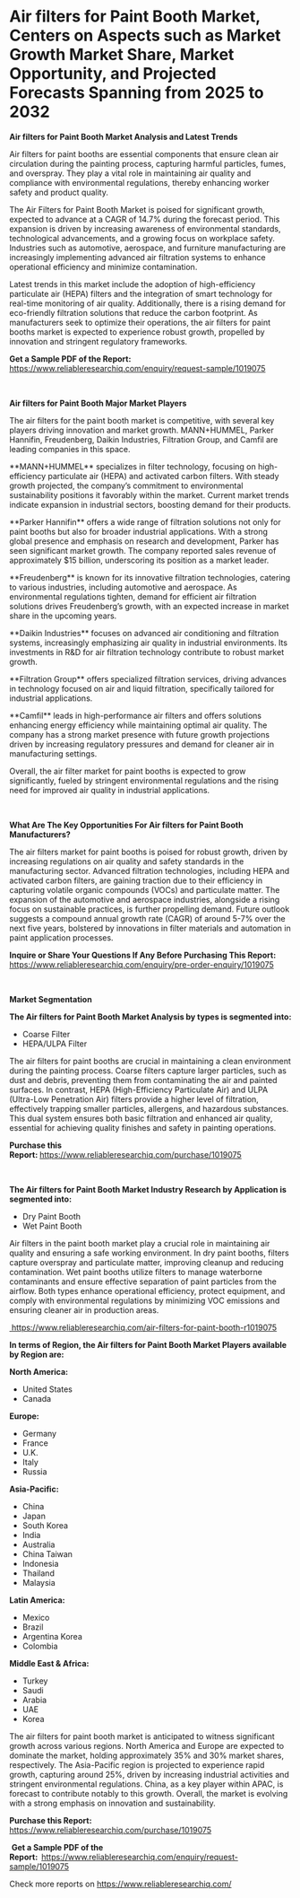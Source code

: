 <p><h1>Air filters for Paint Booth Market, Centers on Aspects such as Market Growth Market Share, Market Opportunity, and Projected Forecasts Spanning from 2025 to 2032</h1></p><p><strong>Air filters for Paint Booth Market Analysis and Latest Trends</strong></p>
<p><p>Air filters for paint booths are essential components that ensure clean air circulation during the painting process, capturing harmful particles, fumes, and overspray. They play a vital role in maintaining air quality and compliance with environmental regulations, thereby enhancing worker safety and product quality.</p><p>The Air Filters for Paint Booth Market is poised for significant growth, expected to advance at a CAGR of 14.7% during the forecast period. This expansion is driven by increasing awareness of environmental standards, technological advancements, and a growing focus on workplace safety. Industries such as automotive, aerospace, and furniture manufacturing are increasingly implementing advanced air filtration systems to enhance operational efficiency and minimize contamination.</p><p>Latest trends in this market include the adoption of high-efficiency particulate air (HEPA) filters and the integration of smart technology for real-time monitoring of air quality. Additionally, there is a rising demand for eco-friendly filtration solutions that reduce the carbon footprint. As manufacturers seek to optimize their operations, the air filters for paint booths market is expected to experience robust growth, propelled by innovation and stringent regulatory frameworks.</p></p>
<p><strong>Get a Sample PDF of the Report:&nbsp;</strong> <a href="https://www.reliableresearchiq.com/enquiry/request-sample/1019075?utm_campaign=2455&utm_medium=2&utm_source=Github&utm_content=ia&utm_term=21032025&utm_id=air-filters-for-paint-booth">https://www.reliableresearchiq.com/enquiry/request-sample/1019075</a></p>
<p>&nbsp;</p>
<p><strong>Air filters for Paint Booth Major Market Players</strong></p>
<p><p>The air filters for the paint booth market is competitive, with several key players driving innovation and market growth. MANN+HUMMEL, Parker Hannifin, Freudenberg, Daikin Industries, Filtration Group, and Camfil are leading companies in this space.</p><p>**MANN+HUMMEL** specializes in filter technology, focusing on high-efficiency particulate air (HEPA) and activated carbon filters. With steady growth projected, the company’s commitment to environmental sustainability positions it favorably within the market. Current market trends indicate expansion in industrial sectors, boosting demand for their products.</p><p>**Parker Hannifin** offers a wide range of filtration solutions not only for paint booths but also for broader industrial applications. With a strong global presence and emphasis on research and development, Parker has seen significant market growth. The company reported sales revenue of approximately $15 billion, underscoring its position as a market leader.</p><p>**Freudenberg** is known for its innovative filtration technologies, catering to various industries, including automotive and aerospace. As environmental regulations tighten, demand for efficient air filtration solutions drives Freudenberg’s growth, with an expected increase in market share in the upcoming years.</p><p>**Daikin Industries** focuses on advanced air conditioning and filtration systems, increasingly emphasizing air quality in industrial environments. Its investments in R&D for air filtration technology contribute to robust market growth.</p><p>**Filtration Group** offers specialized filtration services, driving advances in technology focused on air and liquid filtration, specifically tailored for industrial applications.</p><p>**Camfil** leads in high-performance air filters and offers solutions enhancing energy efficiency while maintaining optimal air quality. The company has a strong market presence with future growth projections driven by increasing regulatory pressures and demand for cleaner air in manufacturing settings.</p><p>Overall, the air filter market for paint booths is expected to grow significantly, fueled by stringent environmental regulations and the rising need for improved air quality in industrial applications.</p></p>
<p>&nbsp;</p>
<p><strong>What Are The Key Opportunities For Air filters for Paint Booth Manufacturers?</strong></p>
<p><p>The air filters market for paint booths is poised for robust growth, driven by increasing regulations on air quality and safety standards in the manufacturing sector. Advanced filtration technologies, including HEPA and activated carbon filters, are gaining traction due to their efficiency in capturing volatile organic compounds (VOCs) and particulate matter. The expansion of the automotive and aerospace industries, alongside a rising focus on sustainable practices, is further propelling demand. Future outlook suggests a compound annual growth rate (CAGR) of around 5-7% over the next five years, bolstered by innovations in filter materials and automation in paint application processes.</p></p>
<p><strong>Inquire or Share Your Questions If Any Before Purchasing This Report:</strong> <a href="https://www.reliableresearchiq.com/enquiry/pre-order-enquiry/1019075?utm_campaign=2455&utm_medium=2&utm_source=Github&utm_content=ia&utm_term=21032025&utm_id=air-filters-for-paint-booth">https://www.reliableresearchiq.com/enquiry/pre-order-enquiry/1019075</a></p>
<p>&nbsp;</p>
<p><strong>Market Segmentation</strong></p>
<p><strong>The Air filters for Paint Booth Market Analysis by types is segmented into:</strong></p>
<p><ul><li>Coarse Filter</li><li>HEPA/ULPA Filter</li></ul></p>
<p><p>The air filters for paint booths are crucial in maintaining a clean environment during the painting process. Coarse filters capture larger particles, such as dust and debris, preventing them from contaminating the air and painted surfaces. In contrast, HEPA (High-Efficiency Particulate Air) and ULPA (Ultra-Low Penetration Air) filters provide a higher level of filtration, effectively trapping smaller particles, allergens, and hazardous substances. This dual system ensures both basic filtration and enhanced air quality, essential for achieving quality finishes and safety in painting operations.</p></p>
<p><strong>Purchase this Report:&nbsp;</strong><a href="https://www.reliableresearchiq.com/purchase/1019075?utm_campaign=2455&utm_medium=2&utm_source=Github&utm_content=ia&utm_term=21032025&utm_id=air-filters-for-paint-booth">https://www.reliableresearchiq.com/purchase/1019075</a></p>
<p>&nbsp;</p>
<p><strong>The Air filters for Paint Booth Market Industry Research by Application is segmented into:</strong></p>
<p><ul><li>Dry Paint Booth</li><li>Wet Paint Booth</li></ul></p>
<p><p>Air filters in the paint booth market play a crucial role in maintaining air quality and ensuring a safe working environment. In dry paint booths, filters capture overspray and particulate matter, improving cleanup and reducing contamination. Wet paint booths utilize filters to manage waterborne contaminants and ensure effective separation of paint particles from the airflow. Both types enhance operational efficiency, protect equipment, and comply with environmental regulations by minimizing VOC emissions and ensuring cleaner air in production areas.</p></p>
<p><a href="https://www.reliableresearchiq.com/air-filters-for-paint-booth-r1019075?utm_campaign=2455&utm_medium=2&utm_source=Github&utm_content=ia&utm_term=21032025&utm_id=air-filters-for-paint-booth">&nbsp;https://www.reliableresearchiq.com/air-filters-for-paint-booth-r1019075</a></p>
<p><strong>In terms of Region, the Air filters for Paint Booth Market Players available by Region are:</strong></p>
<p>
    <p> <strong> North America: </strong>
        <ul>
            <li>United States</li>
            <li>Canada</li>
        </ul>
        </p> 
    <p> <strong> Europe: </strong>
        <ul>
            <li>Germany</li>
            <li>France</li>
            <li>U.K.</li>
            <li>Italy</li>
            <li>Russia</li>
        </ul>
        </p> 
    <p> <strong> Asia-Pacific: </strong>
        <ul>
            <li>China</li>
            <li>Japan</li>
            <li>South Korea</li>
            <li>India</li>
            <li>Australia</li>
            <li>China Taiwan</li>
            <li>Indonesia</li>
            <li>Thailand</li>
            <li>Malaysia</li>
        </ul>
        </p> 
    <p> <strong> Latin America: </strong>
        <ul>
            <li>Mexico</li>
            <li>Brazil</li>
            <li>Argentina Korea</li>
            <li>Colombia</li>
        </ul>
        </p> 
    <p> <strong> Middle East & Africa: </strong>
        <ul>
            <li>Turkey</li>
            <li>Saudi</li>
            <li>Arabia</li>
            <li>UAE</li>
            <li>Korea</li>
        </ul>
    </p>
    </p>
<p><p>The air filters for paint booth market is anticipated to witness significant growth across various regions. North America and Europe are expected to dominate the market, holding approximately 35% and 30% market shares, respectively. The Asia-Pacific region is projected to experience rapid growth, capturing around 25%, driven by increasing industrial activities and stringent environmental regulations. China, as a key player within APAC, is forecast to contribute notably to this growth. Overall, the market is evolving with a strong emphasis on innovation and sustainability.</p></p>
<p><strong>Purchase this Report: </strong><a href="https://www.reliableresearchiq.com/purchase/1019075?utm_campaign=2455&utm_medium=2&utm_source=Github&utm_content=ia&utm_term=21032025&utm_id=air-filters-for-paint-booth">https://www.reliableresearchiq.com/purchase/1019075</a></p>
<p>&nbsp;<strong>Get a Sample PDF of the Report:&nbsp;&nbsp;</strong><a href="https://www.reliableresearchiq.com/enquiry/request-sample/1019075?utm_campaign=2455&utm_medium=2&utm_source=Github&utm_content=ia&utm_term=21032025&utm_id=air-filters-for-paint-booth">https://www.reliableresearchiq.com/enquiry/request-sample/1019075</a></p>
<p><strong></strong></p>
<p>Check more reports on <a href="https://www.reliableresearchiq.com/?utm_campaign=2455&utm_medium=2&utm_source=Github&utm_content=ia&utm_term=21032025&utm_id=air-filters-for-paint-booth">https://www.reliableresearchiq.com/</a></p>